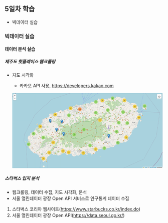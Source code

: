 ## 5일차 학습
- 빅데이터 실습

### 빅데이터 실습
#### 데이터 분석 실습

##### 제주도 핫플레이스 웹크롤링
- 지도 시각화
    - 카카오 API 사용, https://developers.kakao.com

    ![마커클러스터](https://raw.githubusercontent.com/hugoMGSung/bigdata-analysis-2024/main/images/ba009.png)

##### 스타벅스 입지 분석
- 웹크롤링, 데이터 수집, 지도 시각화, 분석
- 서울 열린데이터 광장 Open API 서비스로 인구통계 데이터 수집

1. 스타벅스 코리아 웹사이트(https://www.starbucks.co.kr/index.do)
2. 서울 열린데이터 광장 Open API(https://data.seoul.go.kr/)